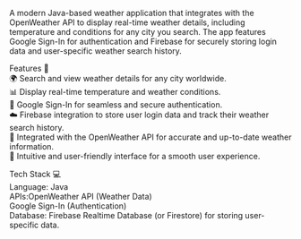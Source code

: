A modern Java-based weather application that integrates with the OpenWeather API to display real-time weather details, including temperature and conditions for any city you search. The app features Google Sign-In for authentication and Firebase for securely storing login data and user-specific weather search history.

Features 🚀                                                                                                        
🌍 Search and view weather details for any city worldwide.                                                                    
📊 Display real-time temperature and weather conditions.                                                                     
🔐 Google Sign-In for seamless and secure authentication.                                                                 
☁️ Firebase integration to store user login data and track their weather search history.                                       
📡 Integrated with the OpenWeather API for accurate and up-to-date weather information.                                        
🎨 Intuitive and user-friendly interface for a smooth user experience.

Tech Stack 💻                                                                              
Language: Java                                                                                    
APIs:OpenWeather API (Weather Data)                                                                              
Google Sign-In (Authentication)                                                           
Database: Firebase Realtime Database (or Firestore) for storing user-specific data.
